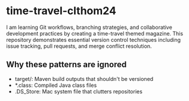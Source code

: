 # time-travel-clthom24

I am learning Git workflows, branching strategies, and collaborative development practices by creating a time-travel themed magazine. This repository demonstrates essential version control techniques including issue tracking, pull requests, and merge conflict resolution.

## Why these patterns are ignored
- target/: Maven build outputs that shouldn't be versioned
- *.class: Compiled Java class files
- .DS_Store: Mac system file that clutters repositories
